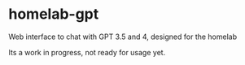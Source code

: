# homelab-gpt
Web interface to chat with GPT 3.5 and 4, designed for the homelab 

Its a work in progress, not ready for usage yet.
